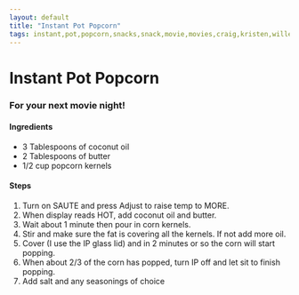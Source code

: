 ```yaml
---
layout: default
title: "Instant Pot Popcorn"
tags: instant,pot,popcorn,snacks,snack,movie,movies,craig,kristen,willett
---
```

# Instant Pot Popcorn

### For your next movie night!

#### Ingredients
- 3 Tablespoons of coconut oil
- 2 Tablespoons of butter
- 1/2 cup popcorn kernels

#### Steps
1. Turn on SAUTE and press Adjust to raise temp to MORE.
2. When display reads HOT, add coconut oil and butter.
3. Wait about 1 minute then pour in corn kernels.
4. Stir and make sure the fat is covering all the kernels. If not add more oil.
5. Cover (I use the IP glass Iid) and in 2 minutes or so the corn will start popping.
6. When about 2/3 of the corn has popped, turn IP off and let sit to finish popping.
7. Add salt and any seasonings of choice
